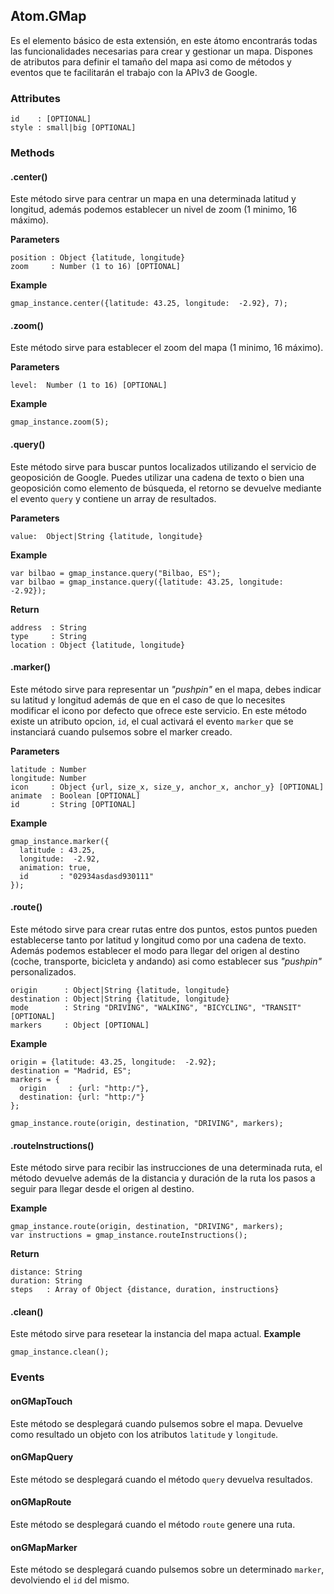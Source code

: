 ## Atom.GMap
Es el elemento básico de esta extensión, en este átomo encontrarás todas las funcionalidades necesarias para crear y gestionar un mapa. Dispones de atributos para definir el tamaño del mapa asi como de métodos y eventos que te facilitarán el trabajo con la APIv3 de Google.

### Attributes
```
id    : [OPTIONAL]
style : small|big [OPTIONAL]
```

### Methods
#### .center()
Este método sirve para centrar un mapa en una determinada latitud y longitud, además podemos establecer un nivel de zoom (1 minimo, 16 máximo).

**Parameters**

```
position : Object {latitude, longitude}
zoom     : Number (1 to 16) [OPTIONAL]
```
**Example**

```
gmap_instance.center({latitude: 43.25, longitude:  -2.92}, 7);
```

#### .zoom()
Este método sirve para establecer el zoom del mapa (1 minimo, 16 máximo).

**Parameters**

```
level:  Number (1 to 16) [OPTIONAL]
```
**Example**

```
gmap_instance.zoom(5);
```

#### .query()
Este método sirve para buscar puntos localizados utilizando el servicio de geoposición de Google. Puedes utilizar una cadena de texto o bien una geoposición como elemento de búsqueda, el retorno se devuelve mediante el evento `query` y contiene un array de resultados.

**Parameters**

```
value:  Object|String {latitude, longitude}
```
**Example**

```
var bilbao = gmap_instance.query("Bilbao, ES");
var bilbao = gmap_instance.query({latitude: 43.25, longitude:  -2.92});
```

**Return**

```
address  : String
type     : String
location : Object {latitude, longitude}
```

#### .marker()
Este método sirve para representar un *"pushpin"* en el mapa, debes indicar su latitud y longitud además de que en el caso de que lo necesites modificar el icono por defecto que ofrece este servicio. En este método existe un atributo opcion, `id`, el cual activará el evento `marker` que se instanciará cuando pulsemos sobre el marker creado.

**Parameters**

```
latitude : Number
longitude: Number
icon     : Object {url, size_x, size_y, anchor_x, anchor_y} [OPTIONAL]
animate  : Boolean [OPTIONAL]
id       : String [OPTIONAL]
```
**Example**

```
gmap_instance.marker({
  latitude : 43.25, 
  longitude:  -2.92,
  animation: true,
  id       : "02934asdasd930111"
});
```


#### .route()
Este método sirve para crear rutas entre dos puntos, estos puntos pueden establecerse tanto por latitud y longitud como por una cadena de texto. Además podemos establecer el modo para llegar del origen al destino (coche, transporte, bicicleta y andando) asi como establecer sus *"pushpin"* personalizados.

```
origin      : Object|String {latitude, longitude}
destination : Object|String {latitude, longitude}
mode        : String "DRIVING", "WALKING", "BICYCLING", "TRANSIT" [OPTIONAL]
markers     : Object [OPTIONAL]
```
**Example**

```
origin = {latitude: 43.25, longitude:  -2.92};
destination = "Madrid, ES";
markers = {
  origin     : {url: "http:/"},
  destination: {url: "http:/"}
};

gmap_instance.route(origin, destination, "DRIVING", markers);
```

#### .routeInstructions()
Este método sirve para recibir las instrucciones de una determinada ruta, el método devuelve además de la distancia y duración de la ruta los pasos a seguir para llegar desde el origen al destino.

**Example**

```
gmap_instance.route(origin, destination, "DRIVING", markers);
var instructions = gmap_instance.routeInstructions();
```

**Return**

```
distance: String
duration: String
steps   : Array of Object {distance, duration, instructions}
```

#### .clean()
Este método sirve para resetear la instancia del mapa actual.
**Example**

```
gmap_instance.clean();
```

### Events

#### onGMapTouch
Este método se desplegará cuando pulsemos sobre el mapa. Devuelve como resultado un objeto con los atributos `latitude` y `longitude`.


#### onGMapQuery
Este método se desplegará cuando el método `query` devuelva resultados.

#### onGMapRoute
Este método se desplegará cuando el método `route` genere una ruta.

#### onGMapMarker
Este método se desplegará cuando pulsemos sobre un determinado `marker`, devolviendo el `id` del mismo.